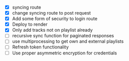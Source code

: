 - [x] syncing route
- [x] change syncing route to post request
- [x] Add some form of security to login route
- [x] Deploy to render
- [x] Only add tracks not on playlist already
- [ ] recursive sync function for paginated responses
- [ ] use multiprocessing to get own and external playlists
- [ ] Refresh token functionality
- [ ] Use proper asymmetric encryption for credentials